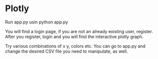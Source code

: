 # Plotly

Run app.py usin python app.py

You will find a login page, if you are not an already existing user, register.
After you register, login and you will find the interactive plotly graph.

Try various combinations of x y, colors etc.
You can go to app.py and change the desired CSV file you need to manipulate, as well.
